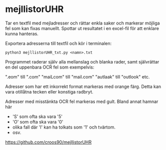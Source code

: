 # mejllistorUHR

Tar en textfil med mejladresser och rättar enkla saker och markerar möjliga fel som kan fixas manuellt. Spottar ut resultatet i en excel-fil för att enklare kunna hanteras.

Exportera adresserna till textfil och kör i terminalen:

```
python3 mejllistorUHR_txt.py <namn>.txt
```

Programmet raderar själv alla mellanslag och blanka rader, samt självrättar en del uppenbara OCR fel som exempelvis:

".eom" till ".com"
"maiLcom" till "mail.com"
"autlaak" till "outlook"
etc.

Adresser som har ett inkorrekt format markeras med orange färg. Detta kan vara otillåtna tecken eller konstiga radbryt.

Adresser med misstänkta OCR fel markeras med gult. Bland annat hamnar här
- 'S' som ofta ska vara '5'
- 'O' som ofta ska vara '0'
-  olika fall där 'l' kan ha tolkats som '1' och tvärtom.
-  osv.


https://github.com/croos90/mejllistorUHR
